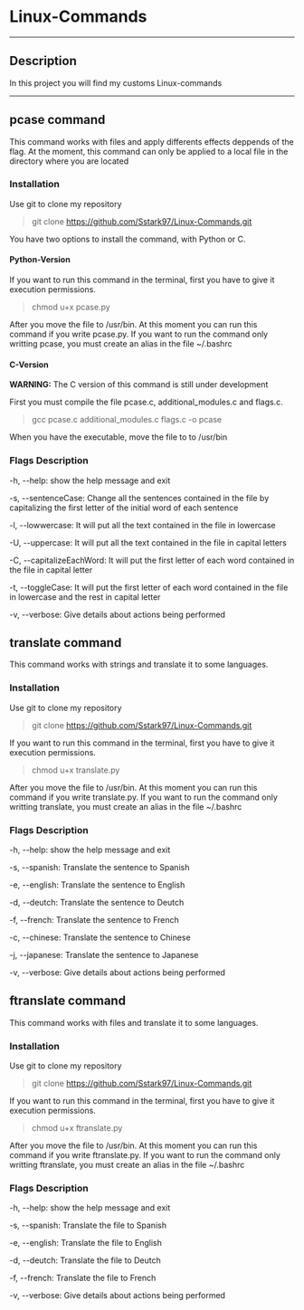 # Linux-Commands 

------------

## Description
In this project you will find my customs Linux-commands

------------

## pcase command
This command works with files and apply differents effects deppends of the flag. At the moment, this command can only be applied to a local file in the directory where you are located

### Installation
Use git to clone my repository
> git clone https://github.com/Sstark97/Linux-Commands.git

You have two options to install the command, with Python or C.
#### Python-Version
If you want to run this command in the terminal, first you have to give it execution permissions.
> chmod u+x pcase.py

After you move the file to /usr/bin. At this moment you can run this command if you write pcase.py.
If you want to run the command only writting pcase, you must create an alias in the file ~/.bashrc

#### C-Version
**WARNING:** The C version of this command is still under development 

First you must compile the file pcase.c, additional_modules.c and flags.c.
> gcc pcase.c additional_modules.c flags.c -o pcase

When you have the executable, move the file to to /usr/bin
### Flags Description
-h, --help: show the help message and exit

-s, --sentenceCase: Change all the sentences contained in the file by capitalizing the first letter of the initial word of each sentence

-l, --lowwercase: It will put all the text contained in the file in lowercase

-U, --uppercase: It will put all the text contained in the file in capital letters

-C, --capitalizeEachWord: It will put the first letter of each word contained in the file in capital letter

-t, --toggleCase: It will put the first letter of each word contained in the file in lowercase and the rest in capital letter

-v, --verbose: Give details about actions being performed

## translate command
This command works with strings and translate it to some languages.

### Installation
Use git to clone my repository
> git clone https://github.com/Sstark97/Linux-Commands.git

If you want to run this command in the terminal, first you have to give it execution permissions.
> chmod u+x translate.py

After you move the file to /usr/bin. At this moment you can run this command if you write translate.py.
If you want to run the command only writting translate, you must create an alias in the file ~/.bashrc

### Flags Description
-h, --help: show the help message and exit

-s, --spanish: Translate the sentence to Spanish

-e, --english: Translate the sentence to English

-d, --deutch: Translate the sentence to Deutch

-f, --french: Translate the sentence to French

-c, --chinese: Translate the sentence to Chinese

-j, --japanese: Translate the sentence to Japanese

-v, --verbose: Give details about actions being performed

## ftranslate command
This command works with files and translate it to some languages.

### Installation
Use git to clone my repository
> git clone https://github.com/Sstark97/Linux-Commands.git

If you want to run this command in the terminal, first you have to give it execution permissions.
> chmod u+x ftranslate.py

After you move the file to /usr/bin. At this moment you can run this command if you write ftranslate.py.
If you want to run the command only writting ftranslate, you must create an alias in the file ~/.bashrc

### Flags Description
-h, --help: show the help message and exit

-s, --spanish: Translate the file to Spanish

-e, --english: Translate the file to English

-d, --deutch: Translate the file to Deutch

-f, --french: Translate the file to French

-v, --verbose: Give details about actions being performed
